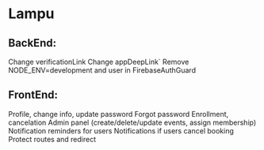 # Lampu

## BackEnd:

Change verificationLink
Change appDeepLink`
Remove NODE_ENV=development and user in FirebaseAuthGuard 

## FrontEnd:

Profile, change info, update password
Forgot password
Enrollment, cancelation
Admin panel (create/delete/update events, assign membership)
Notification reminders for users
Notifications if users cancel booking
Protect routes and redirect